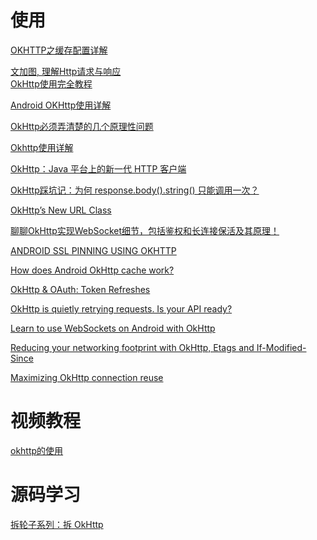 # 使用

[OKHTTP之缓存配置详解](https://blog.csdn.net/briblue/article/details/52920531)

[文加图, 理解Http请求与响应](https://www.jianshu.com/p/51a61845e66a#)  
[OkHttp使用完全教程](https://www.jianshu.com/p/ca8a982a116b)

[Android OKHttp使用详解
](https://www.jianshu.com/p/2663ce3da0db)

[OkHttp必须弄清楚的几个原理性问题](https://juejin.im/post/5e185d3c6fb9a02ff254a44c)

[Okhttp使用详解](https://blog.csdn.net/iispring/article/details/51661195)

[OkHttp：Java 平台上的新一代 HTTP 客户端](https://www.ibm.com/developerworks/cn/java/j-lo-okhttp/index.html)

[OkHttp踩坑记：为何 response.body().string() 只能调用一次？](https://segmentfault.com/a/1190000012740215)

[OkHttp’s New URL Class](https://medium.com/square-corner-blog/okhttps-new-url-class-515460eea661)

[聊聊OkHttp实现WebSocket细节，包括鉴权和长连接保活及其原理！](https://mp.weixin.qq.com/s/fqwt5TgZ9alZ431e-_i_-w)

[ANDROID SSL PINNING USING OKHTTP](https://medium.com/@develodroid/android-ssl-pinning-using-okhttp-ca1239065616)

[How does Android OkHttp cache work?](https://medium.com/@I_Love_Coding/how-does-okhttp-cache-works-851d37dd29cd)

[OkHttp & OAuth: Token Refreshes](https://blog.coinbase.com/okhttp-oauth-token-refreshes-b598f55dd3b2)

[OkHttp is quietly retrying requests. Is your API ready?](https://medium.com/inloopx/okhttp-is-quietly-retrying-requests-is-your-api-ready-19489ef35ace)

[Learn to use WebSockets on Android with OkHttp](https://medium.com/@ssaurel/learn-to-use-websockets-on-android-with-okhttp-ba5f00aea988)

[Reducing your networking footprint with OkHttp, Etags and If-Modified-Since](https://android.jlelse.eu/reducing-your-networking-footprint-with-okhttp-etags-and-if-modified-since-b598b8dd81a1)

[Maximizing OkHttp connection reuse](https://medium.com/booking-com-development/maximizing-okhttp-connection-reuse-b1f0ad6ec66c)

# 视频教程

[okhttp的使用](https://www.imooc.com/learn/764)

# 源码学习

[拆轮子系列：拆 OkHttp](https://blog.piasy.com/2016/07/11/Understand-OkHttp/index.html)



